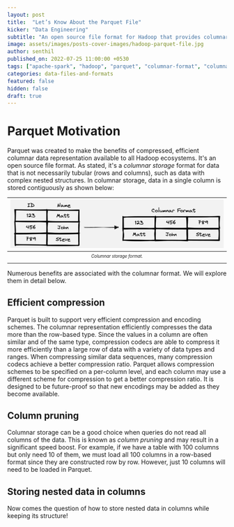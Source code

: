 ```yaml
---
layout: post
title:  "Let’s Know About the Parquet File"
kicker: "Data Engineering"
subtitle: "An open source file format for Hadoop that provides columnar storage and is built from the ground up with complex nested data structures in mind."
image: assets/images/posts-cover-images/hadoop-parquet-file.jpg
author: senthil
published_on: 2022-07-25 11:00:00 +0530
tags: ["apache-spark", "hadoop", "parquet", "columnar-format", "columnar-storage"]
categories: data-files-and-formats
featured: false
hidden: false
draft: true
---
```


# Parquet Motivation

Parquet was created to make the benefits of compressed, efficient columnar data representation available to all Hadoop ecosystems. It's an open source file format. As stated, it's a *columnar storage* format for data that is not necessarily tubular (rows and columns), such as data with complex nested structures. In columnar storage, data in a single column is stored contiguously as shown below:

|![Columnar storage format](/assets/images/posts/columnar-format.png)|
|:-:|
|<sub><sup>*Columnar storage format.*</sup></sub>|

Numerous benefits are associated with the columnar format. We will explore them in detail below.

## Efficient compression

Parquet is built to support very efficient compression and encoding schemes. The columnar representation efficiently compresses the data more than the row-based type. Since the values in a column are often similar and of the same type, compression codecs are able to compress it more efficiently than a large row of data with a variety of data types and ranges. When compressing similar data sequences, many compression codecs achieve a better compression ratio. Parquet allows compression schemes to be specified on a per-column level, and each column may use a different scheme for compression to get a better compression ratio. It is designed to be future-proof so that new encodings may be added as they become available.

## Column pruning

Columnar storage can be a good choice when queries do not read all columns of the data. This is known as *column pruning* and may result in a significant speed boost. For example, if we have a table with 100 columns but only need 10 of them, we must load all 100 columns in a row-based format since they are constructed row by row. However, just 10 columns will need to be loaded in Parquet.

## Storing nested data in columns

Now comes the question of how to store nested data in columns while keeping its structure!